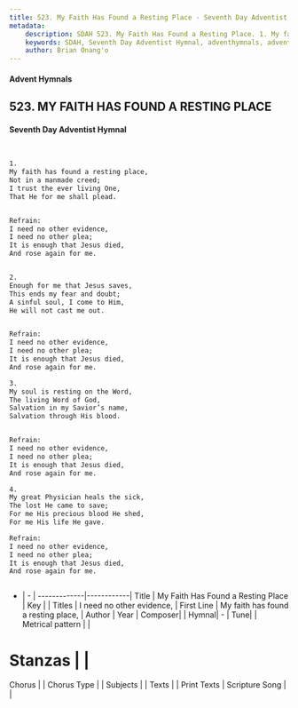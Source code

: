 ```yaml
---
title: 523. My Faith Has Found a Resting Place - Seventh Day Adventist Hymnal
metadata:
    description: SDAH 523. My Faith Has Found a Resting Place. 1. My faith has found a resting place, Not in a manmade creed; I trust the ever living One, That He for me shall plead. 
    keywords: SDAH, Seventh Day Adventist Hymnal, adventhymnals, advent hymnals, My Faith Has Found a Resting Place, My faith has found a resting place, ,I need no other evidence,
    author: Brian Onang'o
---
```


#### Advent Hymnals
## 523. MY FAITH HAS FOUND A RESTING PLACE
#### Seventh Day Adventist Hymnal

```txt


1.
My faith has found a resting place,
Not in a manmade creed;
I trust the ever living One,
That He for me shall plead.


Refrain:
I need no other evidence,
I need no other plea;
It is enough that Jesus died,
And rose again for me.


2.
Enough for me that Jesus saves,
This ends my fear and doubt;
A sinful soul, I come to Him,
He will not cast me out.


Refrain:
I need no other evidence,
I need no other plea;
It is enough that Jesus died,
And rose again for me.

3.
My soul is resting on the Word,
The living Word of God,
Salvation in my Savior’s name,
Salvation through His blood.


Refrain:
I need no other evidence,
I need no other plea;
It is enough that Jesus died,
And rose again for me.

4.
My great Physician heals the sick,
The lost He came to save;
For me His precious blood He shed,
For me His life He gave.

Refrain:
I need no other evidence,
I need no other plea;
It is enough that Jesus died,
And rose again for me.



```

- |   -  |
-------------|------------|
Title | My Faith Has Found a Resting Place |
Key |  |
Titles | I need no other evidence, |
First Line | My faith has found a resting place, |
Author | 
Year | 
Composer|  |
Hymnal|  - |
Tune|  |
Metrical pattern | |
# Stanzas |  |
Chorus |  |
Chorus Type |  |
Subjects |  |
Texts |  |
Print Texts | 
Scripture Song |  |
  
